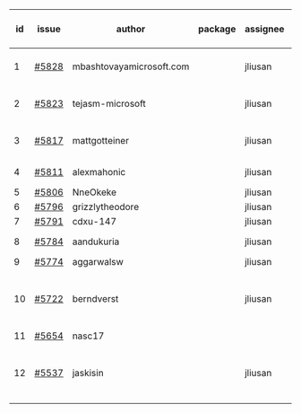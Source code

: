 | id | issue | author | package | assignee | bot advice | created date of issue | target release date | date from target |
| ------ | ------ | ------ | ------ | ------ | ------ | ------ | ------ | :-----: |
| 1 | [#5828](https://github.com/Azure/sdk-release-request/issues/5828) | mbashtovayamicrosoft.com |  | jliusan | Attention to inconsistent tag. | 01-15 | 02-28 |  |
| 2 | [#5823](https://github.com/Azure/sdk-release-request/issues/5823) | tejasm-microsoft |  | jliusan | Attention to inconsistent tag. | 01-15 | 01-24 |  |
| 3 | [#5817](https://github.com/Azure/sdk-release-request/issues/5817) | mattgotteiner |  | jliusan | Attention to inconsistent tag. | 01-13 | 02-28 |  |
| 4 | [#5811](https://github.com/Azure/sdk-release-request/issues/5811) | alexmahonic |  | jliusan | new issue. HoldOn. | 01-10 | 01-24 |  |
| 5 | [#5806](https://github.com/Azure/sdk-release-request/issues/5806) | NneOkeke |  | jliusan | FirstGA. | 01-09 | 01-24 |  |
| 6 | [#5796](https://github.com/Azure/sdk-release-request/issues/5796) | grizzlytheodore |  | jliusan |  | 01-06 | 01-24 |  |
| 7 | [#5791](https://github.com/Azure/sdk-release-request/issues/5791) | cdxu-147 |  | jliusan |  | 12-26 | 01-24 |  |
| 8 | [#5784](https://github.com/Azure/sdk-release-request/issues/5784) | aandukuria |  | jliusan | new comment. | 12-16 | 01-23 |  |
| 9 | [#5774](https://github.com/Azure/sdk-release-request/issues/5774) | aggarwalsw |  | jliusan | FirstBeta. | 12-11 | 01-24 |  |
| 10 | [#5722](https://github.com/Azure/sdk-release-request/issues/5722) | berndverst |  | jliusan | new issue. new comment. FirstBeta. TypeSpec. | 11-15 | 02-21 |  |
| 11 | [#5654](https://github.com/Azure/sdk-release-request/issues/5654) | nasc17 |  |  |  | 10-29 | 11-05 |  |
| 12 | [#5537](https://github.com/Azure/sdk-release-request/issues/5537) | jaskisin |  | jliusan | new comment. FirstGA. HoldOn. TypeSpec. | 09-27 | 01-24 |  |

